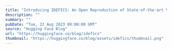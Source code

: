 ```yaml
---
title: "Introducing IDEFICS: An Open Reproduction of State-of-the-art Visual Language Model"
description: ""
summary: ""
pubDate: "Tue, 22 Aug 2023 00:00:00 GMT"
source: "Hugging Face Blog"
url: "https://huggingface.co/blog/idefics"
thumbnail: "https://huggingface.co/blog/assets/idefics/thumbnail.png"
---
```


